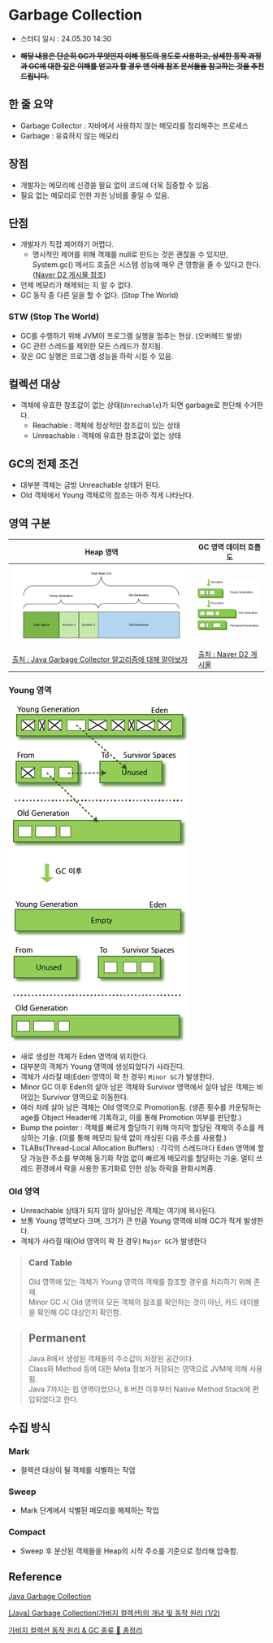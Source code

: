 # Garbage Collection
 - 스터디 일시 : 24.05.30 14:30

 - ~~**해당 내용은 단순히 GC가 무엇인지 이해 정도의 용도로 사용하고, 상세한 동작 과정과 GC에 대한 깊은 이해를 얻고자 할 경우 맨 아래 참조 문서들을 참고하는 것을 추천드립니다.**~~

## 한 줄 요약
 - Garbage Collector : 자바에서 사용하지 않는 메모리를 정리해주는 프로세스
 - Garbage : 유효하지 않는 메모리

## 장점
 - 개발자는 메모리에 신경쓸 필요 없이 코드에 더욱 집중할 수 있음.
 - 필요 없는 메모리로 인한 자원 낭비를 줄일 수 있음.


## 단점
 - 개발자가 직접 제어하기 어렵다.
   - 명시적인 제어를 위해 객체를 null로 만드는 것은 괜찮을 수 있지만, System.gc() 메서드 호출은 시스템 성능에 매우 큰 영향을 줄 수 있다고 한다. ([Naver D2 게시물 참조](https://d2.naver.com/helloworld/1329))
 - 언제 메모리가 해제되는 지 알 수 없다.
 - GC 동작 중 다른 일을 할 수 없다. (Stop The World)

### STW (Stop The World)
 - GC를 수행하기 위해 JVM이 프로그램 실행을 멈추는 현상. (오버헤드 발생)
 - GC 관련 스레드를 제외한 모든 스레드가 정지됨.
 - 잦은 GC 실행은 프로그램 성능을 하락 시킬 수 있음.

## 컬렉션 대상
 - 객체에 유효한 참조값이 없는 상태(`Unrechable`)가 되면 garbage로 판단해 수거한다.
   - Reachable : 객체에 정상적인 참조값이 있는 상태
   - Unreachable : 객체에 유효한 참조값이 없는 상태

## GC의 전제 조건
 - 대부분 객체는 금방 Unreachable 상태가 된다.
 - Old 객체에서 Young 객체로의 참조는 아주 적게 나타난다.


## 영역 구분
|Heap 영역|GC 영역 데이터 흐름도|
|---|---|
|![alt text](./img/total%20heap%20size.png)|![alt text](./img/GC%20영역%20및%20데이터%20흐름도.png)|
|[출처 : Java Garbage Collector 알고리즘에 대해 알아보자](https://velog.io/@tkadks123/Java-Garbage-Collector-%EC%95%8C%EA%B3%A0%EB%A6%AC%EC%A6%98%EC%97%90-%EB%8C%80%ED%95%B4-%EC%95%8C%EC%95%84%EB%B3%B4%EC%9E%90)|[출처 : Naver D2 게시물](https://d2.naver.com/helloworld/1329)|

### Young 영역
![alt text](./img/GC%20전과%20후의%20비교.png)
 - 새로 생성한 객체가 Eden 영역에 위치한다.
 - 대부분의 객체가 Young 영역에 생성되었다가 사라진다.
 - 객체가 사라질 때(Eden 영역이 꽉 찬 경우) `Minor GC`가 발생한다.
 - Minor GC 이후 Eden의 살아 남은 객체와 Survivor 영역에서 살아 남은 객체는 비어있는 Survivor 영역으로 이동한다.
 - 여러 차례 살아 남은 객체는 Old 영역으로 Promotion됨. (생존 횟수를 카운팅하는 age를 Object Header에 기록하고, 이를 통해 Promotion 여부를 판단함.)
 - Bump the pointer : 객체를 빠르게 할당하기 위해 마지막 할당된 객체의 주소를 캐싱하는 기술. (이를 통해 메모리 탐색 없이 캐싱된 다음 주소를 사용함.)
 - TLABs(Thread-Local Allocation Buffers) : 각각의 스레드마다 Eden 영역에 할당 가능한 주소를 부여해 동기화 작업 없이 빠르게 메모리를 할당하는 기술. 멀티 쓰레드 환경에서 락을 사용한 동기화로 인한 성능 하락을 완화시켜줌.

### Old 영역
 - Unreachable 상태가 되지 않아 살아남은 객체는 여기에 복사된다.
 - 보통 Young 영역보다 크며, 크기가 큰 만큼 Young 영역에 비해 GC가 적게 발생한다.
 - 객체가 사라질 때(Old 영역이 꽉 찬 경우) `Major GC`가 발생한다


> ### Card Table
> Old 영역에 있는 객체가 Young 영역의 객체를 참조할 경우를 처리하기 위해 존재.<br>
> Minor GC 시 Old 영역의 모든 객체의 참조를 확인하는 것이 아닌, 카드 테이블을 확인해 GC 대상인지 확인함.

> ## Permanent
> Java 8에서 생성된 객체들의 주소값이 저장된 공간이다.<br>
> Class와 Method 등에 대한 Meta 정보가 저장되는 영역으로 JVM에 의해 사용됨.<br>
> Java 7까지는 힙 영역이었으나, 8 버전 이후부터 Native Method Stack에 편입되었다고 한다.

## 수집 방식
### Mark
 - 컬렉션 대상이 될 객체를 식별하는 작업

### Sweep
 - Mark 단계에서 식별된 메모리를 해제하는 작업

### Compact
 - Sweep 후 분산된 객체들을 Heap의 시작 주소를 기준으로 정리해 압축함.

## Reference
[Java Garbage Collection](https://d2.naver.com/helloworld/1329)

[[Java] Garbage Collection(가비지 컬렉션)의 개념 및 동작 원리 (1/2)
](https://mangkyu.tistory.com/118)

[가비지 컬렉션 동작 원리 & GC 종류 💯 총정리](https://inpa.tistory.com/entry/JAVA-%E2%98%95-%EA%B0%80%EB%B9%84%EC%A7%80-%EC%BB%AC%EB%A0%89%EC%85%98GC-%EB%8F%99%EC%9E%91-%EC%9B%90%EB%A6%AC-%EC%95%8C%EA%B3%A0%EB%A6%AC%EC%A6%98-%F0%9F%92%AF-%EC%B4%9D%EC%A0%95%EB%A6%AC)